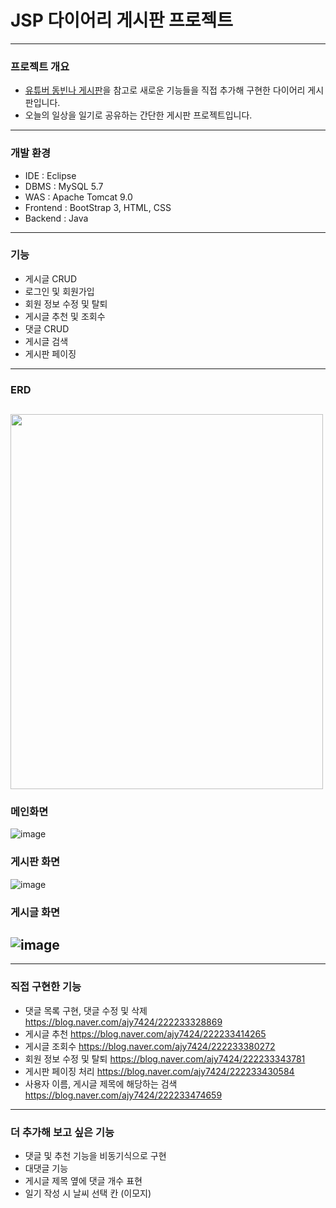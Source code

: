 # JSP 다이어리 게시판 프로젝트
---
### 프로젝트 개요
* [유튜버 동빈나 게시판](https://www.youtube.com/watch?v=wEIBDHfoMBg&list=PLRx0vPvlEmdAZv_okJzox5wj2gG_fNh_6)을 참고로 새로운 기능들을 직접 추가해 구현한 다이어리 게시판입니다.
* 오늘의 일상을 일기로 공유하는 간단한 게시판 프로젝트입니다.
---
### 개발 환경
* IDE : Eclipse
* DBMS : MySQL 5.7
* WAS : Apache Tomcat 9.0
* Frontend : BootStrap 3, HTML, CSS
* Backend : Java
---
### 기능
* 게시글 CRUD
* 로그인 및 회원가입
* 회원 정보 수정 및 탈퇴
* 게시글 추천 및 조회수
* 댓글 CRUD
* 게시글 검색
* 게시판 페이징
---
### ERD
<img src="https://user-images.githubusercontent.com/76156034/107023160-96cd2600-67e9-11eb-84d4-f6722d190176.png" width="500" height="600"></img>
---
### 메인화면
![image](https://user-images.githubusercontent.com/76156034/107023411-f297af00-67e9-11eb-810c-19229b9d1f25.png)

### 게시판 화면
![image](https://user-images.githubusercontent.com/76156034/107024194-10b1df00-67eb-11eb-8efc-60f94d658118.png)

### 게시글 화면
![image](https://user-images.githubusercontent.com/76156034/107850938-8d773580-6e49-11eb-8561-07d271db0f33.png)
---
---
### 직접 구현한 기능
* 댓글 목록 구현, 댓글 수정 및 삭제 https://blog.naver.com/ajy7424/222233328869
* 게시글 추천 https://blog.naver.com/ajy7424/222233414265
* 게시글 조회수 https://blog.naver.com/ajy7424/222233380272
* 회원 정보 수정 및 탈퇴 https://blog.naver.com/ajy7424/222233343781
* 게시판 페이징 처리 https://blog.naver.com/ajy7424/222233430584
* 사용자 이름, 게시글 제목에 해당하는 검색 https://blog.naver.com/ajy7424/222233474659
---
### 더 추가해 보고 싶은 기능
* 댓글 및 추천 기능을 비동기식으로 구현
* 대댓글 기능
* 게시글 제목 옆에 댓글 개수 표현
* 일기 작성 시 날씨 선택 칸 (이모지)

